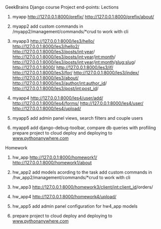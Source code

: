 GeekBrains Django course
Project end-points:
Lections
1. myapp
    http://127.0.0.1:8000/prefix/
    http://127.0.0.1:8000/prefix/about/

2. myapp2
    add custom commands in /myapp2/management/commands/*crud to work with cli

3. myapp3
    http://127.0.0.1:8000/les3/hello/
    http://127.0.0.1:8000/les3/hello2/
    http://127.0.0.1:8000/les3/posts/<int:year>/
    http://127.0.0.1:8000/les3/posts/<int:year>/<int:month>/
    http://127.0.0.1:8000/les3/posts/<int:year>/<int:month>/<slug:slug>/
    http://127.0.0.1:8000/
    http://127.0.0.1:8000/les3/if/
    http://127.0.0.1:8000/les3/for/
    http://127.0.0.1:8000/les3/index/
    http://127.0.0.1:8000/les3/about/
    http://127.0.0.1:8000/les3/author/<int:author_id>/
    http://127.0.0.1:8000/les3/post/<int:post_id>/

4. myapp4
    http://127.0.0.1:8000/les4/user/add/
    http://127.0.0.1:8000/les4/forms/
    http://127.0.0.1:8000/les4/user/
    http://127.0.0.1:8000/les4/upload/

5. myapp5
    add admin panel views, search filters and couple users

6. myapp6
    add django-debug-toolbar, compare db queries with profiling
    prepare project to cloud deploy and deploying to www.pythonanywhere.com

Homework
1. hw_app
    http://127.0.0.1:8000/homework1/
    http://127.0.0.1:8000/homework1/about

2. hw_app2
    add models acording to the task 
    add custom commands in /hw_app2/management/commands/*crud to work with cli

4. hw_app3
    http://127.0.0.1:8000/homework3/client/<int:client_id>/orders/
   

6. hw_app4
    http://127.0.0.1:8000/homework4/upload/

8. hw_app5
    add admin panel configuration for hw4_app models

9. prepare project to cloud deploy and deploying to www.pythonanywhere.com
